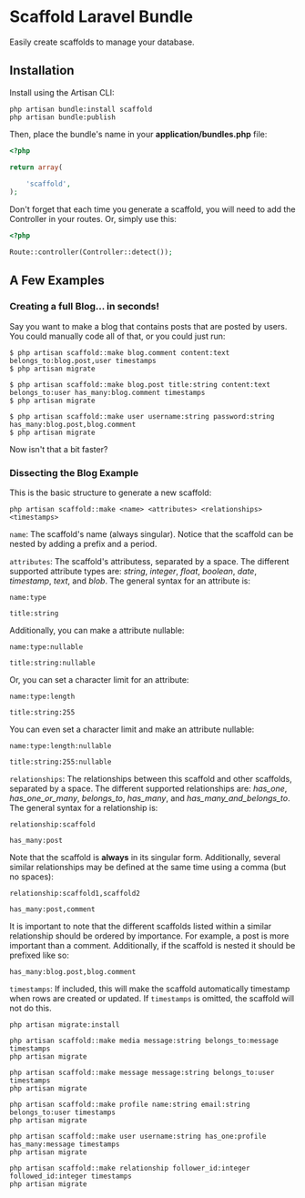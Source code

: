 # Scaffold Laravel Bundle

Easily create scaffolds to manage your database.

## Installation

Install using the Artisan CLI:

	php artisan bundle:install scaffold
	php artisan bundle:publish

Then, place the bundle's name in your **application/bundles.php** file:

```php
<?php

return array(

	'scaffold',
);
```

Don't forget that each time you generate a scaffold, you will need to add the
Controller in your routes. Or, simply use this:

```php
<?php

Route::controller(Controller::detect());
```

## A Few Examples

### Creating a full Blog... in seconds!

Say you want to make a blog that contains posts that are posted by users. You could manually code all of that, or you
could just run:

	$ php artisan scaffold::make blog.comment content:text belongs_to:blog.post,user timestamps
	$ php artisan migrate

	$ php artisan scaffold::make blog.post title:string content:text belongs_to:user has_many:blog.comment timestamps
	$ php artisan migrate

	$ php artisan scaffold::make user username:string password:string has_many:blog.post,blog.comment
	$ php artisan migrate

Now isn't that a bit faster?

### Dissecting the Blog Example

This is the basic structure to generate a new scaffold:

	php artisan scaffold::make <name> <attributes> <relationships> <timestamps>

`name`: The scaffold's name (always singular). Notice that the scaffold can be
nested by adding a prefix and a period.

`attributes`: The scaffold's attributess, separated by a space. The
different supported attribute types are: _string_, _integer_, _float_,
_boolean_, _date_, _timestamp_, _text_, and _blob_. The general syntax for an
attribute is:

	name:type
	
	title:string

Additionally, you can make a attribute nullable:

	name:type:nullable
	
	title:string:nullable

Or, you can set a character limit for an attribute:

	name:type:length

	title:string:255

You can even set a character limit and make an attribute nullable:
	
	name:type:length:nullable
	
	title:string:255:nullable

`relationships`: The relationships between this scaffold and other scaffolds,
separated by a space. The different supported relationships are: _has_one_,
_has_one_or_many_, _belongs_to_, _has_many_, and _has_many_and_belongs_to_.
The general syntax for a relationship is:

	relationship:scaffold
	
	has_many:post

Note that the scaffold is **always** in its singular form. Additionally,
several similar relationships may be defined at the same time using a comma
(but no spaces):

	relationship:scaffold1,scaffold2
	
	has_many:post,comment

It is important to note that the different scaffolds listed within a
similar relationship should be ordered by importance. For example, a post
is more important than a comment. Additionally, if the scaffold is nested it
should be prefixed like so:

	has_many:blog.post,blog.comment

`timestamps`: If included, this will make the scaffold automatically timestamp
when rows are created or updated. If `timestamps` is omitted, the scaffold
will not do this.



	php artisan migrate:install

	php artisan scaffold::make media message:string belongs_to:message timestamps
	php artisan migrate
	
	php artisan scaffold::make message message:string belongs_to:user timestamps
	php artisan migrate

	php artisan scaffold::make profile name:string email:string belongs_to:user timestamps
	php artisan migrate

	php artisan scaffold::make user username:string has_one:profile has_many:message timestamps
	php artisan migrate

	php artisan scaffold::make relationship follower_id:integer followed_id:integer timestamps
	php artisan migrate






































